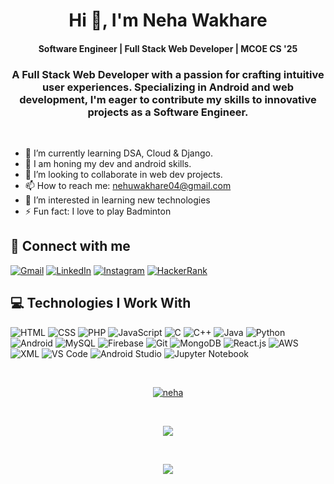 <h1 align="center">Hi 👋, I'm Neha Wakhare</h1>

<h4 align="center">Software Engineer | Full Stack Web Developer | MCOE CS '25 </h4>
<!--<img src="https://i.ibb.co/JrqtVPd/github-header-image-1-2.png" width="1000" height="300" />-->

<h3 align="center">A Full Stack Web Developer with a passion for crafting intuitive user experiences. Specializing in Android and web development, I'm eager to contribute my skills to innovative projects as a Software Engineer.</h3>

<br />

- 🌱 I’m currently learning DSA, Cloud & Django.
- 🔭 I am honing my dev and android skills.
- 👯 I’m looking to collaborate in web dev projects.
- 📫 How to reach me: nehuwakhare04@gmail.com
- 👀 I’m interested in learning new technologies
- ⚡ Fun fact: I love to play Badminton

## 🤝 Connect with me

 [![Gmail](https://img.shields.io/badge/Gmail-D14836?style=for-the-badge&logo=gmail&logoColor=white)](mailto:nehawakare04@gmail.com)
 [![LinkedIn](https://img.shields.io/badge/LinkedIn-0077B5?style=for-the-badge&logo=linkedin&logoColor=white)](https://www.linkedin.com/in/neha-wakhare-0093b4225/)
 [![Instagram](https://img.shields.io/badge/Instagram-E4405F?style=for-the-badge&logo=instagram&logoColor=white)](https://www.instagram.com/_nehhh.04_/)
 [![HackerRank](https://img.shields.io/badge/HackerRank-2EC866?style=for-the-badge&logo=hackerrank&logoColor=white)](https://www.hackerrank.com/profile/nehuwakhare04)


## 💻 Technologies I Work With

 ![HTML](https://img.shields.io/badge/HTML-239120?style=for-the-badge&logo=html5&logoColor=white)
 ![CSS](https://img.shields.io/badge/CSS-239120?style=for-the-badge&logo=css3&logoColor=white)
 ![PHP](https://img.shields.io/badge/PHP-777BB4?style=for-the-badge&logo=php&logoColor=white)
 ![JavaScript](https://img.shields.io/badge/JavaScript-F7DF1E?style=for-the-badge&logo=javascript&logoColor=black)
 ![C](https://img.shields.io/badge/C-A8B9CC?style=for-the-badge&logo=c&logoColor=black)
 ![C++](https://img.shields.io/badge/C++-00599C?style=for-the-badge&logo=cplusplus&logoColor=white)
 ![Java](https://img.shields.io/badge/Java-007396?style=for-the-badge&logo=java&logoColor=white)
![Python](https://img.shields.io/badge/Python-3776AB?style=for-the-badge&logo=python&logoColor=white)
![Android](https://img.shields.io/badge/Android-3DDC84?style=for-the-badge&logo=android&logoColor=white)
 ![MySQL](https://img.shields.io/badge/MySQL-4479A1?style=for-the-badge&logo=mysql&logoColor=white)
 ![Firebase](https://img.shields.io/badge/Firebase-FFCA28?style=for-the-badge&logo=firebase&logoColor=black)
 ![Git](https://img.shields.io/badge/Git-F05032?style=for-the-badge&logo=git&logoColor=white)
 ![MongoDB](https://img.shields.io/badge/MongoDB-47A248?style=for-the-badge&logo=mongodb&logoColor=white)
 ![React.js](https://img.shields.io/badge/React-61DAFB?style=for-the-badge&logo=react&logoColor=white)
 ![AWS](https://img.shields.io/badge/AWS-232F3E?style=for-the-badge&logo=amazonaws&logoColor=white)
![XML](https://img.shields.io/badge/XML-00599C?style=for-the-badge&logo=xml&logoColor=white&label=%20&logoWidth=40)
![VS Code](https://img.shields.io/badge/VS_Code-007ACC?style=for-the-badge&logo=visualstudiocode&logoColor=white&label=%20&logoWidth=40)
 ![Android Studio](https://img.shields.io/badge/Android_Studio-3DDC84?style=for-the-badge&logo=androidstudio&logoColor=white&label=%20&logoWidth=40)
 ![Jupyter Notebook](https://img.shields.io/badge/Jupyter_Notebook-F37626?style=for-the-badge&logo=jupyter&logoColor=white&label=%20&logoWidth=40)
 

<br />
<p align="center"> <a href="https://github.com/ryo-ma/github-profile-trophy"><img src="https://github-profile-trophy.vercel.app/?username=NehaW4&title=Commit,Repo,Followers,Stars&row=1&column=4&theme=darkhub&margin-w=15" alt="neha" /></a> </p>

<!---
<br/>
<p align="center"> 

   <img align="center" src="https://github-readme-stats.vercel.app/api?username=NehaW4&show_icons=true&theme=aura"/>
</p>
--->

<br/>

<p align="center"> 
   <img align="center" src="https://github-readme-streak-stats.herokuapp.com?user=NehaW4&theme=highcontrast"/>
</p>

<br/>

<p align="center"> 
   <img align="center" src="https://github-readme-stats.vercel.app/api/top-langs/?username=NehaW4&layout=compact&theme=aura"/>
</p>

<br/>




<!---
<br />
<p align="left"> <img src="https://komarev.com/ghpvc/?username=NehaW4&label=Profile%20views&color=0e75b6&style=flat" alt="Neha-4" /> </p>
-->
